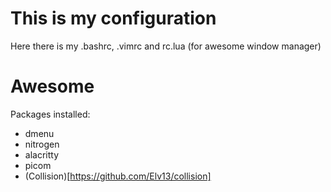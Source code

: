 # This is my configuration
Here there is my .bashrc, .vimrc and rc.lua (for awesome window manager)
# Awesome
Packages installed:
- dmenu
- nitrogen
- alacritty
- picom
- (Collision)[https://github.com/Elv13/collision]
